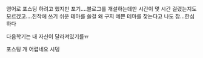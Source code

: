영어로 포스팅 하려고 했지만 포기....블로그를 개설하는데만 시간이 몇 시간 걸렸는지도 모르겠고....진작에 쓰기 쉬운 테마를 쓸걸 왜 구지 예쁜 테마를 찾는다고 나도 참...한심하다


다음학기는 내 자신이 달라져있기를ㅠ

포스팅 개 어렵네요 시뎅